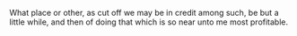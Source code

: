 What place or other, as cut off we may be in credit among such, be but a little while, and then of doing that which is so near unto me most profitable.
